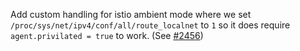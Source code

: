 Add custom handling for istio ambient mode where we set `/proc/sys/net/ipv4/conf/all/route_localnet` to `1` so it does require `agent.privilated = true` to work. (See [#2456](https://github.com/metalbear-co/mirrord/issues/2456))
